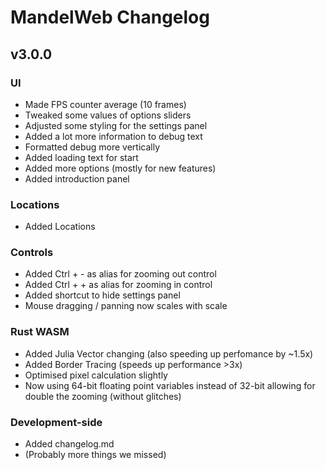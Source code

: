 # MandelWeb Changelog

## v3.0.0

### UI

- Made FPS counter average (10 frames)
- Tweaked some values of options sliders
- Adjusted some styling for the settings panel
- Added a lot more information to debug text
- Formatted debug more vertically
- Added loading text for start
- Added more options (mostly for new features)
- Added introduction panel


### Locations

- Added Locations


### Controls

- Added Ctrl + - as alias for zooming out control
- Added Ctrl + + as alias for zooming in control
- Added shortcut to hide settings panel
- Mouse dragging / panning now scales with scale


### Rust WASM

- Added Julia Vector changing (also speeding up perfomance by ~1.5x)
- Added Border Tracing (speeds up performance >3x)
- Optimised pixel calculation slightly
- Now using 64-bit floating point variables instead of 32-bit allowing for double the zooming (without glitches)


### Development-side

- Added changelog.md
- (Probably more things we missed)